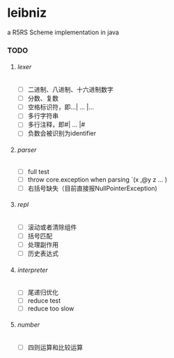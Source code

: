 # leibniz
 a R5RS Scheme implementation in java

### TODO

1. ###### lexer

   - [ ] 二进制、八进制、十六进制数字
   - [ ] 分数、复数
   - [ ] 空格标识符，即...| ... |...
   - [ ] 多行字符串
   - [ ] 多行注释，即#| ... |#
   - [ ] 负数会被识别为identifier
   
2. ###### parser
   
   - [ ] full test
   - [ ] throw core.exception when parsing `(x ,@y z ... )
   - [ ] 右括号缺失（目前直接报NullPointerException)
   
3. ###### repl
   
   - [ ] 滚动或者清除组件
   - [ ] 括号匹配
   - [ ] 处理副作用
   - [ ] 历史表达式
   
4. ###### interpreter

   - [ ] 尾递归优化
   - [ ] reduce test
   - [ ] reduce too slow
   
5. ###### number
   
   - [ ] 四则运算和比较运算
